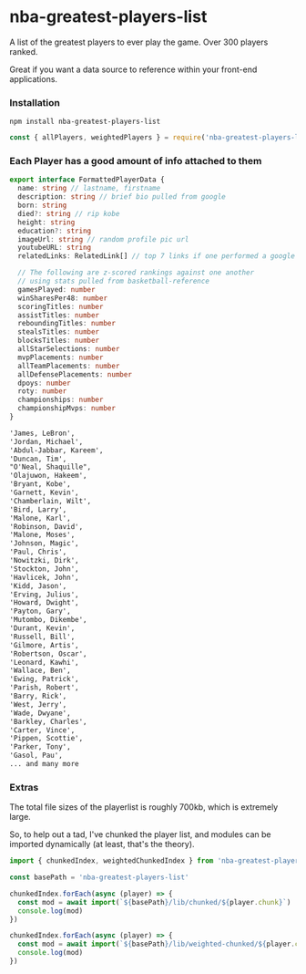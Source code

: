 # nba-greatest-players-list

A list of the greatest players to ever play the game. Over 300 players ranked.

Great if you want a data source to reference within your front-end applications.

### Installation

`npm install nba-greatest-players-list`

```js
const { allPlayers, weightedPlayers } = require('nba-greatest-players-list')
```

### Each Player has a good amount of info attached to them

```typescript
export interface FormattedPlayerData {
  name: string // lastname, firstname
  description: string // brief bio pulled from google
  born: string
  died?: string // rip kobe
  height: string
  education?: string
  imageUrl: string // random profile pic url
  youtubeURL: string
  relatedLinks: RelatedLink[] // top 7 links if one performed a google search

  // The following are z-scored rankings against one another
  // using stats pulled from basketball-reference
  gamesPlayed: number
  winSharesPer48: number
  scoringTitles: number
  assistTitles: number
  reboundingTitles: number
  stealsTitles: number
  blocksTitles: number
  allStarSelections: number
  mvpPlacements: number
  allTeamPlacements: number
  allDefensePlacements: number
  dpoys: number
  roty: number
  championships: number
  championshipMvps: number
}
```

```md
'James, LeBron',  
'Jordan, Michael',  
'Abdul-Jabbar, Kareem',
'Duncan, Tim',  
"O'Neal, Shaquille",  
'Olajuwon, Hakeem',
'Bryant, Kobe',  
'Garnett, Kevin',  
'Chamberlain, Wilt',
'Bird, Larry',  
'Malone, Karl',  
'Robinson, David',
'Malone, Moses',  
'Johnson, Magic',  
'Paul, Chris',
'Nowitzki, Dirk',  
'Stockton, John',  
'Havlicek, John',
'Kidd, Jason',  
'Erving, Julius',  
'Howard, Dwight',
'Payton, Gary',  
'Mutombo, Dikembe',  
'Durant, Kevin',
'Russell, Bill',  
'Gilmore, Artis',  
'Robertson, Oscar',
'Leonard, Kawhi',  
'Wallace, Ben',  
'Ewing, Patrick',
'Parish, Robert',  
'Barry, Rick',  
'West, Jerry',
'Wade, Dwyane',  
'Barkley, Charles',  
'Carter, Vince',
'Pippen, Scottie',  
'Parker, Tony',  
'Gasol, Pau',
... and many more
```

### Extras

The total file sizes of the playerlist is roughly 700kb, which is extremely large.

So, to help out a tad, I've chunked the player list, and modules can be imported dynamically (at least, that's the theory).

```javascript
import { chunkedIndex, weightedChunkedIndex } from 'nba-greatest-players-list'

const basePath = 'nba-greatest-players-list'

chunkedIndex.forEach(async (player) => {
  const mod = await import(`${basePath}/lib/chunked/${player.chunk}`)
  console.log(mod)
})

chunkedIndex.forEach(async (player) => {
  const mod = await import(`${basePath}/lib/weighted-chunked/${player.chunk}`)
  console.log(mod)
})
```
